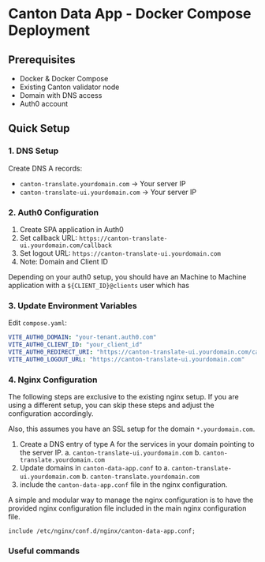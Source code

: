 # Canton Data App - Docker Compose Deployment

## Prerequisites
- Docker & Docker Compose
- Existing Canton validator node
- Domain with DNS access
- Auth0 account

## Quick Setup

### 1. DNS Setup
Create DNS A records:
- `canton-translate.yourdomain.com` → Your server IP
- `canton-translate-ui.yourdomain.com` → Your server IP

### 2. Auth0 Configuration

1. Create SPA application in Auth0
2. Set callback URL: `https://canton-translate-ui.yourdomain.com/callback`
3. Set logout URL: `https://canton-translate-ui.yourdomain.com`
4. Note: Domain and Client ID

Depending on your auth0 setup, you should have an Machine to Machine application with a `${CLIENT_ID}@clients` user which has 

### 3. Update Environment Variables
Edit `compose.yaml`:
```yaml
VITE_AUTH0_DOMAIN: "your-tenant.auth0.com"
VITE_AUTH0_CLIENT_ID: "your_client_id"
VITE_AUTH0_REDIRECT_URI: "https://canton-translate-ui.yourdomain.com/callback"
VITE_AUTH0_LOGOUT_URL: "https://canton-translate-ui.yourdomain.com"
```

### 4. Nginx Configuration
The following steps are exclusive to the existing nginx setup. If you are using a different setup, you can skip these steps and adjust the configuration accordingly.

Also, this assumes you have an SSL setup for the domain `*.yourdomain.com`.

1. Create a DNS entry of type A for the services in your domain pointing to the server IP.
    a. `canton-translate-ui.yourdomain.com`
    b. `canton-translate.yourdomain.com`
2. Update domains in `canton-data-app.conf` to
    a. `canton-translate-ui.yourdomain.com`
    b. `canton-translate.yourdomain.com`
3. include the `canton-data-app.conf` file in the nginx configuration.

A simple and modular way to manage the nginx configuration is to have the provided nginx configuration file included in the main nginx configuration file.

```nginx
include /etc/nginx/conf.d/nginx/canton-data-app.conf;
```

### Useful commands

